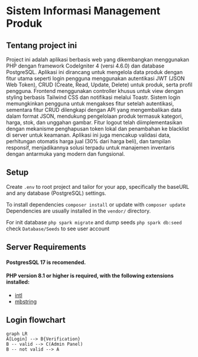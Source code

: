 
# Sistem Informasi Management Produk

## Tentang project ini

Project ini adalah aplikasi berbasis web yang dikembangkan menggunakan PHP dengan framework CodeIgniter 4 (versi 4.6.0) dan database PostgreSQL. Aplikasi ini dirancang untuk mengelola data produk dengan fitur utama seperti login pengguna menggunakan autentikasi JWT (JSON Web Token), CRUD (Create, Read, Update, Delete) untuk produk, serta profil pengguna. Frontend menggunakan controller khusus untuk view dengan styling berbasis Tailwind CSS dan notifikasi melalui Toastr. Sistem login memungkinkan pengguna untuk mengakses fitur setelah autentikasi, sementara fitur CRUD dilengkapi dengan API yang mengembalikan data dalam format JSON, mendukung pengelolaan produk termasuk kategori, harga, stok, dan unggahan gambar. Fitur logout telah diimplementasikan dengan mekanisme penghapusan token lokal dan penambahan ke blacklist di server untuk keamanan. Aplikasi ini juga mencakup validasi data, perhitungan otomatis harga jual (30% dari harga beli), dan tampilan responsif, menjadikannya solusi terpadu untuk manajemen inventaris dengan antarmuka yang modern dan fungsional.
  
## Setup

Create `.env` to root project and tailor for your app, specifically the baseURL and any database (PostgreSQL) settings.

To install dependencies `composer install` or update with `composer update` Dependencies are usually installed in the `vendor/` directory.

For init database `php spark migrate`
and dump seeds `php spark db:seed` check `Database/Seeds` to see user account

## Server Requirements
#### PostgresSQL 17 is recomended.
#### PHP version 8.1 or higher is required, with the following extensions installed:

- [intl](http://php.net/manual/en/intl.requirements.php)
- [mbstring](http://php.net/manual/en/mbstring.installation.php)

## Login flowchart
```mermaid
graph LR
A[Login] --> B{Verification}
B -- valid --> C(Admin Panel)
B -- not valid --> A

```